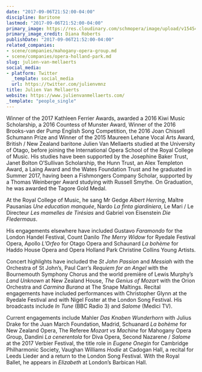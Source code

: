 ```yaml
---
date: "2017-09-06T21:52:00-04:00"
discipline: Baritone
lastmod: "2017-09-06T21:52:00-04:00"
primary_image: https://res.cloudinary.com/schmopera/image/upload/v1545409169/media/webhook-uploads/1504749131622/Julian_Melearts_promo-900x626.jpg.jpg
primary_image_credit: Diana Roberts
publishDate: "2017-09-06T21:52:00-04:00"
related_companies:
- scene/companies/mahogany-opera-group.md
- scene/companies/opera-holland-park.md
slug: julien-van-mellaerts
social_media:
- platform: Twitter
  _template: social_media
  url: https://twitter.com/julienvmnz
title: Julien Van Mellaerts
website: https://www.julienvanmellaerts.com/
_template: "people_single"
---
```


Winner of the 2017 Kathleen Ferrier Awards, awarded a 2016 Kiwi Music Scholarship, a 2016 Countess of Munster Award, Winner of the 2016 Brooks-van der Pump English Song Competition, the 2016 Joan Chissell Schumann Prize and Winner of the 2015 Maureen Lehane Vocal Arts Award, British / New Zealand baritone Julien Van Mellaerts studied at the University of Otago, before joining the International Opera School of the Royal College of Music. His studies have been supported by the Josephine Baker Trust, Janet Bolton O’Sullivan Scholarship, the Hunn Trust, an Alex Templeton Award, a Laing Award and the Wates Foundation Trust and he graduated in Summer 2017, having been a Fishmongers Company Scholar, supported by a Thomas Weinberger Award studying with Russell Smythe. On Graduation, he was awarded the Tagore Gold Medal.

At the Royal College of Music, he sang Mr Gedge *Albert Herring*, Maître Pausanias *Une education manquée*, Nardo *La finta giardiniera*, Le Mari / Le Directeur *Les mamelles de Tirésias* and Gabriel von Eisenstein *Die Fledermaus*.

His engagements elsewhere have included Gustavo *Faramondo* for the London Handel Festival, Count Danilo *The Merry Widow* for Ryedale Festival Opera, Apollo *L’Orfeo* for Otago Opera and Schaunard *La bohème* for Haddo House Opera and Opera Holland Park Christine Collins Young Artists.

Concert highlights have included the *St John Passion* and *Messiah* with the Orchestra of St John’s, Paul Carr’s *Requiem for an Angel* with the Bournemouth Symphony Chorus and the world première of Lewis Murphy’s *Land Unknown* at New Zealand House, *The Genius of Mozart* with the Orion Orchestra and *Carmina Burana* at The Snape Maltings. Recital engagements have included performances with Christopher Glynn at the Ryedale Festival and with Nigel Foster at the London Song Festival. His broadcasts include *In Tune* (BBC Radio 3) and *Salome* (Medici TV).

Current engagements include Mahler *Das Knaben Wunderhorn* with Julius Drake for the Juan March Foundation, Madrid, Schuanard *La bohème* for New Zealand Opera, The Referee *Mozart vs Machine* for Mahogany Opera Group, Dandini *La cenerentola* for Diva Opera, Second Nazarene / *Salome* at the 2017 Verbier Festival, the title role in *Eugene Onegin* for Cambridge Philharmonic Society, Vaughan Williams *Hodie* at Cadogan Hall, a recital for Leeds Lieder and a return to the London Song Festival. With the Royal Ballet, he appears in *Elizabeth* at London’s Barbican Hall.
